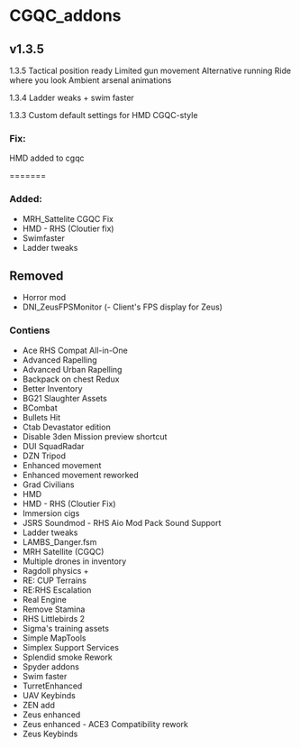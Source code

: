 # CGQC_addons
## v1.3.5

1.3.5
Tactical position ready
Limited gun movement
Alternative running
Ride where you look
Ambient arsenal animations

1.3.4
Ladder weaks + swim faster

1.3.3
Custom default settings for HMD CGQC-style

### Fix:
HMD added to cgqc

=======
### Added:
- MRH_Sattelite CGQC Fix
- HMD - RHS (Cloutier fix)
- Swimfaster
- Ladder tweaks

## Removed
- Horror mod
- DNI_ZeusFPSMonitor (- Client's FPS display for Zeus)

### Contiens
- Ace RHS Compat All-in-One
- Advanced Rapelling
- Advanced Urban Rapelling
- Backpack on chest Redux
- Better Inventory
- BG21 Slaughter Assets
- BCombat
- Bullets Hit
- Ctab Devastator edition
- Disable 3den Mission preview shortcut
- DUI SquadRadar
- DZN Tripod
- Enhanced movement
- Enhanced movement reworked
- Grad Civilians
- HMD
- HMD - RHS (Cloutier Fix)
- Immersion cigs
- JSRS Soundmod - RHS Aio Mod Pack Sound Support
- Ladder tweaks
- LAMBS_Danger.fsm
- MRH Satellite (CGQC)
- Multiple drones in inventory
- Ragdoll physics +
- RE: CUP Terrains
- RE:RHS Escalation
- Real Engine
- Remove Stamina
- RHS Littlebirds 2
- Sigma's training assets
- Simple MapTools
- Simplex Support Services
- Splendid smoke Rework
- Spyder addons
- Swim faster
- TurretEnhanced
- UAV Keybinds
- ZEN add
- Zeus enhanced
- Zeus enhanced - ACE3 Compatibility rework
- Zeus Keybinds
